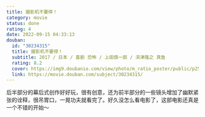 ```yaml
---
title: 摄影机不要停！
category: movie
status: done
rating: 4
date: 2022-09-15 04:33:13
douban:
  id: "30234315"
  title: 摄影机不要停！
  subtitle: 2017 / 日本 / 喜剧 恐怖 / 上田慎一郎 / 滨津隆之 真鱼
  rating: 8.2
  cover: https://img9.doubanio.com/view/photo/m_ratio_poster/public/p2541824676.jpg
  link: https://movie.douban.com/subject/30234315/
---
```


后半部分的幕后式创作好好玩，很有创意，还为前半部分的一些镜头增加了幽默紧张的诠释，很吊胃口，一晃功夫就看完了。好久没怎么看电影了，这部电影还真是一个不错的开始～